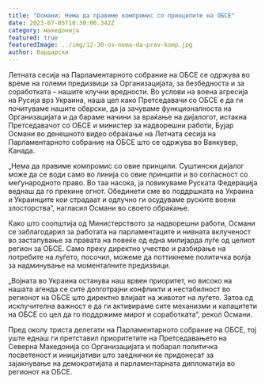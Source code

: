 ```yaml
---
title: "Османи: Нема да правиме компромис со принципите на ОБСЕ"
date: 2023-07-05T10:30:06.342Z
category: македонија
featured: true
featuredImage: ../img/12-30-os-nema-da-prav-komp.jpg
author: Вардарски
---
```

<!--StartFragment-->

Летната сесија на Парламентарното собрание на ОБСЕ се одржува во време на големи предизвици за Организацијата, за безбедноста и за соработката – нашите клучни вредности. Во услови на воена агресија на Русија врз Украина, наша цел како Претседавачи со ОБСЕ е да ги почитуваме нашите обврски, да ја зачуваме функционалноста на Организацијата и да бараме начини за враќање на дијалогот, истакна Претседавачот со ОБСЕ и министер за надворешни работи, Бујар Османи во денешното видео обраќање на Летната сесија на Парламентарното собрание на ОБСЕ што се одржува во Ванкувер, Канада.

<!--StartFragment-->

„Нема да правиме компромис со овие принципи. Суштински дијалог може да се води само во линија со овие принципи и во согласност со меѓународното право. Во таа насока, ја повикуваме Руската Федерација веднаш да го прекине огнот. Обединети сме во поддршката на Украина и Украинците кои страдаат и одлучно ги осудуваме руските воени злосторства“, нагласил Османи во своето обраќање.

Како што соопштија од Министерството за надворешни работи, Османи се заблагодарил за работата на парламентаците и нивната вклученост во застапување за правата на повеќе од една милијарда луѓе од целиот регион за ОБСЕ. Само преку директно учество и разбирање на потребите на луѓето, посочил, можеме да поттикнеме политичка волја за надминување на моменталните предизвици.

„Војната во Украина останува наш врвен приоритет, но високо на нашата агенда се сите долготрајни конфликти и нестабилност во регионот на ОБСЕ што директно влијаат на животот на луѓето. Затоа од исклучителна важност е да ги активираме сите механизми и капацитети на ОБСЕ со цел да го поддржиме мирот и соработката“, рекол Османи.

Пред околу триста делегати на Парламентарното собрание на ОБСЕ, тој уште еднаш ги претставил приоритетите на Претседавањето на Северна Македонија со Организацијата и побарал политичка посветеност и иницијативи што заеднички ќе придонесат за зајакнување на демократијата и парламентарната дипломатија во регионот на ОБСЕ.

<!--EndFragment-->

<!--EndFragment-->
